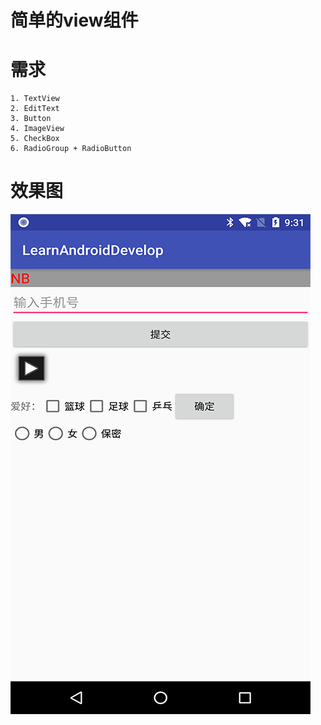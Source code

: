 # 简单的view组件

# 需求
    1. TextView
    2. EditText
    3. Button
    4. ImageView
    5. CheckBox
    6. RadioGroup + RadioButton

# 效果图
![截图](https://github.com/BruceAnda/LearnAndroidDevelop/blob/master/screenshot/basic/ui/simplecomponent/pic.png)